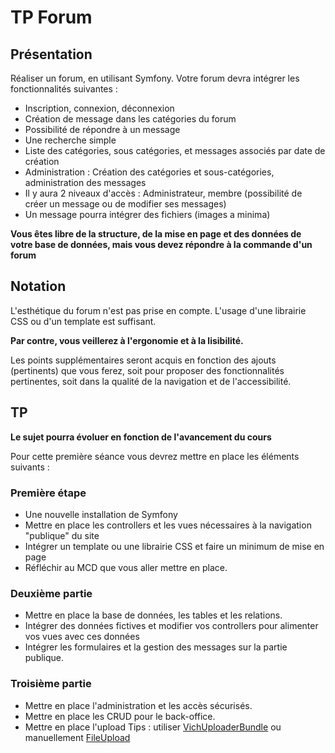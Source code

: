 # TP Forum

## Présentation

Réaliser un forum, en utilisant Symfony. Votre forum devra intégrer les fonctionnalités suivantes :

* Inscription, connexion, déconnexion
* Création de message dans les catégories du forum 
* Possibilité de répondre à un message
* Une recherche simple
* Liste des catégories, sous catégories, et messages associés par date de création
* Administration : Création des catégories et sous-catégories, administration des messages
* Il y aura 2 niveaux d'accès : Administrateur,  membre (possibilité de créer un message ou de modifier ses messages)
* Un message pourra intégrer des fichiers (images a minima)

**Vous êtes libre de la structure, de la mise en page et des données de votre base de données, mais vous devez répondre à la commande d'un forum**

## Notation

L'esthétique du forum n'est pas prise en compte. L'usage d'une librairie CSS ou d'un template est suffisant.

**Par contre, vous veillerez à l'ergonomie et à la lisibilité.**

Les points supplémentaires seront acquis en fonction des ajouts (pertinents) que vous ferez, soit pour proposer des fonctionnalités pertinentes, soit dans la qualité de la navigation et de l'accessibilité.

## TP

**Le sujet pourra évoluer en fonction de l'avancement du cours**

Pour cette première séance vous devrez mettre en place les éléments suivants :

### Première étape

* Une nouvelle installation de Symfony
* Mettre en place les controllers et les vues nécessaires à la navigation "publique" du site
* Intégrer un template ou une librairie CSS et faire un minimum de mise en page
* Réfléchir au MCD que vous aller mettre en place.

### Deuxième partie

* Mettre en place la base de données, les tables et les relations.
* Intégrer des données fictives et modifier vos controllers pour alimenter vos vues avec ces données
* Intégrer les formulaires et la gestion des messages sur la partie publique.

### Troisième partie

* Mettre en place l'administration et les accès sécurisés.
* Mettre en place les CRUD pour le back-office.
* Mettre en place l'upload Tips : utiliser [VichUploaderBundle](https://github.com/dustin10/VichUploaderBundle) ou manuellement [FileUpload](https://symfony.com/doc/3.4/controller/upload_file.html)

